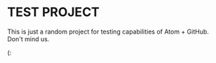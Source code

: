 # TEST PROJECT

This is just a random project for testing capabilities of Atom + GitHub.  
Don't mind us.

(:
